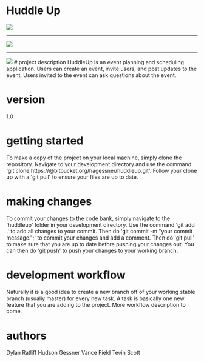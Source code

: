 # Huddle Up

<img src= 'https://image.ibb.co/bxbMjS/Screen_Shot_2018_05_01_at_8_09_44_PM.png' max-width = '300'>
<hr>
<img src= 'https://image.ibb.co/dyWAdn/Screen_Shot_2018_05_01_at_7_45_02_PM.png' max-width = '200'>
<hr>
<img src= 'https://image.ibb.co/iW5sr7/Screen_Shot_2018_05_01_at_2_09_18_AM.png' max-width = '200'>
# project description
HuddleUp is an event planning and scheduling application. Users can create
an event, invite users, and post updates to the event. Users invited to the
event can ask questions about the event.

# version
1.0

# getting started
To make a copy of the project on your local machine, simply clone the repository.
Navigate to your development directory and use the command 
'git clone https://<yourusername>@bitbucket.org/hagessner/huddleup.git'.
Follow your clone up with a 'git pull' to ensure your files are up to date.


# making changes
To commit your changes to the code bank, simply navigate to the 'huddleup' folder
in your development directory. Use the command 'git add .' to add all changes to 
your commit. Then do 'git commit -m "your commit message.";' to commit your changes
and add a comment. Then do 'git pull' to make sure that you are up to date before 
pushing your changes out. You can then do 'git push' to push your changes to 
your working branch.


# development workflow
Naturally it is a good idea to create a new branch off of your working stable branch
(usually master) for every new task. A task is basically one new feature that you are
adding to the project. More workflow description to come.


# authors
Dylan Ratliff
Hudson Gessner
Vance Field
Tevin Scott
